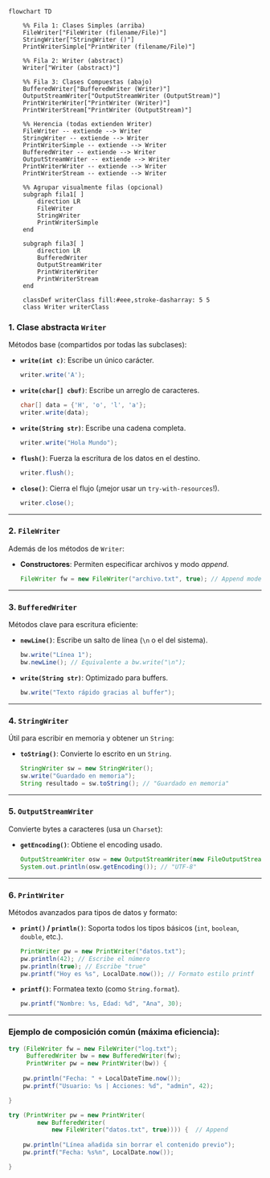 ```mermaid
flowchart TD

    %% Fila 1: Clases Simples (arriba)
    FileWriter["FileWriter (filename/File)"]
    StringWriter["StringWriter ()"]
    PrintWriterSimple["PrintWriter (filename/File)"]

    %% Fila 2: Writer (abstract)
    Writer["Writer (abstract)"]

    %% Fila 3: Clases Compuestas (abajo)
    BufferedWriter["BufferedWriter (Writer)"]
    OutputStreamWriter["OutputStreamWriter (OutputStream)"]
    PrintWriterWriter["PrintWriter (Writer)"]
    PrintWriterStream["PrintWriter (OutputStream)"]

    %% Herencia (todas extienden Writer)
    FileWriter -- extiende --> Writer
    StringWriter -- extiende --> Writer
    PrintWriterSimple -- extiende --> Writer
    BufferedWriter -- extiende --> Writer
    OutputStreamWriter -- extiende --> Writer
    PrintWriterWriter -- extiende --> Writer
    PrintWriterStream -- extiende --> Writer

    %% Agrupar visualmente filas (opcional)
    subgraph fila1[ ]
        direction LR
        FileWriter
        StringWriter
        PrintWriterSimple
    end

    subgraph fila3[ ]
        direction LR
        BufferedWriter
        OutputStreamWriter
        PrintWriterWriter
        PrintWriterStream
    end

    classDef writerClass fill:#eee,stroke-dasharray: 5 5
    class Writer writerClass

```

### **1. Clase abstracta `Writer`**  
Métodos base (compartidos por todas las subclases):  
- **`write(int c)`**: Escribe un único carácter.  
  ```java
  writer.write('A');
  ```
- **`write(char[] cbuf)`**: Escribe un arreglo de caracteres.  
  ```java
  char[] data = {'H', 'o', 'l', 'a'};
  writer.write(data);
  ```
- **`write(String str)`**: Escribe una cadena completa.  
  ```java
  writer.write("Hola Mundo");
  ```
- **`flush()`**: Fuerza la escritura de los datos en el destino.  
  ```java
  writer.flush();
  ```
- **`close()`**: Cierra el flujo (¡mejor usar un `try-with-resources`!).  
  ```java
  writer.close();
  ```

---

### **2. `FileWriter`**  
Además de los métodos de `Writer`:  
- **Constructores**: Permiten especificar archivos y modo *append*.  
  ```java
  FileWriter fw = new FileWriter("archivo.txt", true); // Append mode
  ```

---

### **3. `BufferedWriter`**  
Métodos clave para escritura eficiente:  
- **`newLine()`**: Escribe un salto de línea (`\n` o el del sistema).  
  ```java
  bw.write("Línea 1");
  bw.newLine(); // Equivalente a bw.write("\n");
  ```
- **`write(String str)`**: Optimizado para buffers.  
  ```java
  bw.write("Texto rápido gracias al buffer");
  ```

---

### **4. `StringWriter`**  
Útil para escribir en memoria y obtener un `String`:  
- **`toString()`**: Convierte lo escrito en un `String`.  
  ```java
  StringWriter sw = new StringWriter();
  sw.write("Guardado en memoria");
  String resultado = sw.toString(); // "Guardado en memoria"
  ```

---

### **5. `OutputStreamWriter`**  
Convierte bytes a caracteres (usa un `Charset`):  
- **`getEncoding()`**: Obtiene el encoding usado.  
  ```java
  OutputStreamWriter osw = new OutputStreamWriter(new FileOutputStream("salida.txt"), "UTF-8");
  System.out.println(osw.getEncoding()); // "UTF-8"
  ```

---

### **6. `PrintWriter`**  
Métodos avanzados para tipos de datos y formato:  
- **`print()` / `println()`**: Soporta todos los tipos básicos (`int`, `boolean`, `double`, etc.).  
  ```java
  PrintWriter pw = new PrintWriter("datos.txt");
  pw.println(42); // Escribe el número
  pw.println(true); // Escribe "true"
  pw.printf("Hoy es %s", LocalDate.now()); // Formato estilo printf
  ```
- **`printf()`**: Formatea texto (como `String.format`).  
  ```java
  pw.printf("Nombre: %s, Edad: %d", "Ana", 30);
  ```

---

### **Ejemplo de composición común** (máxima eficiencia):  
```java
try (FileWriter fw = new FileWriter("log.txt");
     BufferedWriter bw = new BufferedWriter(fw);
     PrintWriter pw = new PrintWriter(bw)) {
    
    pw.println("Fecha: " + LocalDateTime.now());
    pw.printf("Usuario: %s | Acciones: %d", "admin", 42);

} 
```
```java
try (PrintWriter pw = new PrintWriter(
        new BufferedWriter(
            new FileWriter("datos.txt", true)))) {  // Append
    
    pw.println("Línea añadida sin borrar el contenido previo");
    pw.printf("Fecha: %s%n", LocalDate.now());

}
```